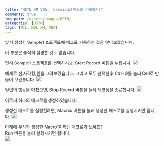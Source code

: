 ```yaml
---
title: "MSTN XM VBA - Lession2(매크로 기록하기)"
comments: true 
img_path: /assets/images/USTN/
categories: [USTN]
tags: [MDL, MDL XM, VBA]
---
```


앞서 생성한 Sample1 프로젝트에 매크로 기록하는 것을 알아보겠습니다.

이 부분은 솔직히 설명할 것도 없습니다.

먼저 Sample1 프로젝트를 선택하시고, Start Record 버튼을 누릅니다.
![](2011-07-05-21.jpg)


예제로 선,사각형,원을 그려보겠습니다. 그리고 모두 선택한후 Ctrl+G를 눌러 Cell로 만들어 보겠습니다.
![](2011-07-05-22.jpg)


일련의 행동을 마쳤으면, Stop Record 버튼을 눌러 레코딩을 종료합니다.
![](2011-07-05-23.jpg)


이로써 하나의 매크로를 생성하였습니다.

생성한 매크로를 실행할려면, Macros 버튼을 눌러 생성한 매크로를 실행시키면 됩니다.
![](2011-07-05-24.jpg)


아래에 우리가 생성한 Macro1이라는 매크로가 보이죠?\
Run 버튼을 눌러 실행시키면 됩니다.\
![](2011-07-05-25.jpg)
